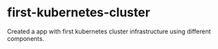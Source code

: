 # first-kubernetes-cluster
Created a app with first kubernetes cluster infrastructure using different components.
